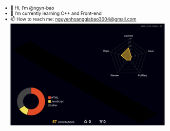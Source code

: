 - 👋 Hi, I’m @ngyn-bao
- 🌱 I’m currently learning C++ and Front-end
- 📫 How to reach me: nguyenhoanggiabao3004@gmail.com
![](./profile-3d-contrib/profile-night-rainbow.svg)
<!---
ngyn-bao/ngyn-bao is a ✨ special ✨ repository because its `README.md` (this file) appears on your GitHub profile.
You can click the Preview link to take a look at your changes.
--->
